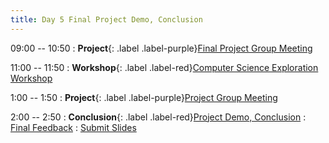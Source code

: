 ```yaml
---
title: Day 5 Final Project Demo, Conclusion
---
```


09:00 -- 10:50
: **Project**{: .label .label-purple}[Final Project Group Meeting](#)

11:00 -- 11:50
: **Workshop**{: .label .label-red}[Computer Science Exploration Workshop](https://docs.google.com/presentation/d/1GZwIG6xjo4dON6exzxXj8neBXo_AGoIKXPvlM_PoFJ0/edit?usp=sharing)

1:00 -- 1:50
: **Project**{: .label .label-purple}[Project Group Meeting](#)

2:00 -- 2:50
: **Conclusion**{: .label .label-red}[Project Demo, Conclusion](tinyurl.com/pr23-personalproj)
  : [Final Feedback](tinyurl.com/pr23-finalref)
  : [Submit Slides](tinyurl.com/pr23-finalproj)

